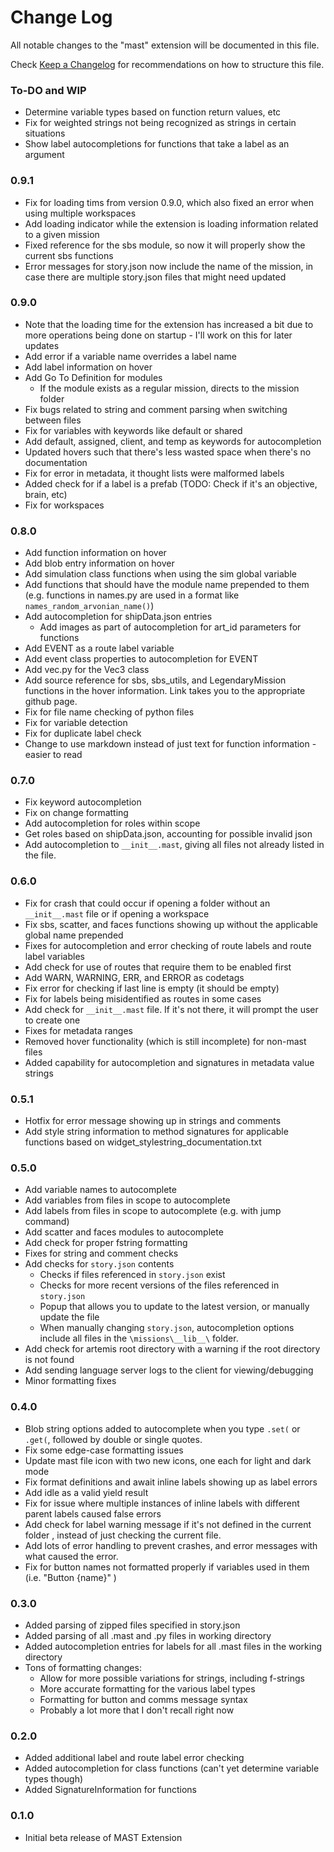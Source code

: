 # Change Log

All notable changes to the "mast" extension will be documented in this file.

Check [Keep a Changelog](http://keepachangelog.com/) for recommendations on how to structure this file.

### To-DO and WIP

* Determine variable types based on function return values, etc
* Fix for weighted strings not being recognized as strings in certain situations
* Show label autocompletions for functions that take a label as an argument

### 0.9.1

* Fix for loading tims from version 0.9.0, which also fixed an error when using multiple workspaces
* Add loading indicator while the extension is loading information related to a given mission
* Fixed reference for the sbs module, so now it will properly show the current sbs functions
* Error messages for story.json now include the name of the mission, in case there are multiple story.json files that might need updated


### 0.9.0

* Note that the loading time for the extension has increased a bit due to more operations being done on startup - I'll work on this for later updates
* Add error if a variable name overrides a label name
* Add label information on hover
* Add Go To Definition for modules
	* If the module exists as a regular mission, directs to the mission folder
* Fix bugs related to string and comment parsing when switching between files
* Fix for variables with keywords like default or shared
* Add default, assigned, client, and temp as keywords for autocompletion
* Updated hovers such that there's less wasted space when there's no documentation
* Fix for error in metadata, it thought lists were malformed labels
* Added check for if a label is a prefab (TODO: Check if it's an objective, brain, etc)
* Fix for workspaces


### 0.8.0

* Add function information on hover
* Add blob entry information on hover
* Add simulation class functions when using the sim global variable
* Add functions that should have the module name prepended to them (e.g. functions in names.py are used in a format like `names_random_arvonian_name()`)
* Add autocompletion for shipData.json entries
	* Add images as part of autocompletion for art_id parameters for functions
* Add EVENT as a route label variable
* Add event class properties to autocompletion for EVENT
* Add vec.py for the Vec3 class
* Add source reference for sbs, sbs_utils, and LegendaryMission functions in the hover information. Link takes you to the appropriate github page.
* Fix for file name checking of python files
* Fix for variable detection
* Fix for duplicate label check
* Change to use markdown instead of just text for function information - easier to read

### 0.7.0

* Fix keyword autocompletion
* Fix on change formatting
* Add autocompletion for roles within scope
* Get roles based on shipData.json, accounting for possible invalid json
* Add autocompletion to `__init__.mast`, giving all files not already listed in the file.

### 0.6.0

* Fix for crash that could occur if opening a folder without an `__init__.mast` file or if opening a workspace
* Fix sbs, scatter, and faces functions showing up without the applicable global name prepended
* Fixes for autocompletion and error checking of route labels and route label variables
* Add check for use of routes that require them to be enabled first
* Add WARN, WARNING, ERR, and ERROR as codetags
* Fix error for checking if last line is empty (it should be empty)
* Fix for labels being misidentified as routes in some cases
* Add check for `__init__.mast` file. If it's not there, it will prompt the user to create one
* Fixes for metadata ranges
* Removed hover functionality (which is still incomplete) for non-mast files
* Added capability for autocompletion and signatures in metadata value strings

### 0.5.1

* Hotfix for error message showing up in strings and comments
* Add style string information to method signatures for applicable functions based on widget_stylestring_documentation.txt

### 0.5.0

* Add variable names to autocomplete
* Add variables from files in scope to autocomplete
* Add labels from files in scope to autocomplete (e.g. with jump command)
* Add scatter and faces modules to autocomplete
* Add check for proper fstring formatting
* Fixes for string and comment checks
* Add checks for `story.json` contents
	* Checks if files referenced in `story.json` exist
	* Checks for more recent versions of the files referenced in `story.json`
	* Popup that allows you to update to the latest version, or manually update the file
	* When manually changing `story.json`, autocompletion options include all files in the `\missions\__lib__\` folder.
* Add check for artemis root directory with a warning if the root directory is not found
* Add sending language server logs to the client for viewing/debugging
* Minor formatting fixes

### 0.4.0

* Blob string options added to autocomplete when you type `.set(` or `.get(`, followed by double or single quotes.
* Fix some edge-case formatting issues
* Update mast file icon with two new icons, one each for light and dark mode
* Fix format definitions and await inline labels showing up as label errors
* Add idle as a valid yield result
* Fix for issue where multiple instances of inline labels with different parent labels caused false errors
* Add check for label warning message if it's not defined in the current folder , instead of just checking the current file.
* Add lots of error handling to prevent crashes, and error messages with what caused the error.
* Fix for button names not formatted properly if variables used in them (i.e. "Button {name}" )

### 0.3.0

* Added parsing of zipped files specified in story.json
* Added parsing of all .mast and .py files in working directory
* Added autocompletion entries for labels for all .mast files in the working directory
* Tons of formatting changes:
	* Allow for more possible variations for strings, including f-strings
	* More accurate formatting for the various label types
	* Formatting for button and comms message syntax
	* Probably a lot more that I don't recall right now

### 0.2.0

* Added additional label and route label error checking
* Added autocompletion for class functions (can't yet determine variable types though)
* Added SignatureInformation for functions

### 0.1.0

* Initial beta release of MAST Extension